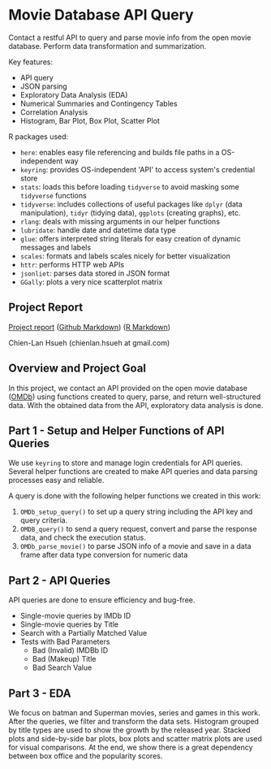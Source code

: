 # Movie Database API Query

Contact a restful API to query and parse movie info from the open movie database. Perform data transformation and summarization.

Key features:

- API query
- JSON parsing
- Exploratory Data Analysis (EDA)
- Numerical Summaries and Contingency Tables
- Correlation Analysis
- Histogram, Bar Plot, Box Plot, Scatter Plot

R packages used:

- `here`: enables easy file referencing and builds file paths in a OS-independent way
- `keyring`: provides OS-independent 'API' to access system's credential store
- `stats`: loads this before loading `tidyverse` to avoid masking some `tidyverse` functions
- `tidyverse`: includes collections of useful packages like `dplyr` (data manipulation), `tidyr` (tidying data),  `ggplots` (creating graphs), etc.
- `rlang`: deals with missing arguments in our helper functions
- `lubridate`: handle date and datetime data type
- `glue`: offers interpreted string literals for easy creation of dynamic messages and labels
- `scales`: formats and labels scales nicely for better visualization
- `httr`: performs HTTP web APIs
- `jsonliet`: parses data stored in JSON format
- `GGally`: plots a very nice scatterplot matrix 

## Project Report

[Project report](https://rpubs.com/clh2021/1113658) ([Github Markdown](./project1_v9.md)) ([R Markdown](./project1_v9.Rmd))

Chien-Lan Hsueh (chienlan.hsueh at gmail.com)

## Overview and Project Goal

In this project, we contact an API provided on the open movie database ([OMDb](https://www.omdbapi.com/)) using functions created to query, parse, and return well-structured data. With the obtained data from the API, exploratory data analysis is done.

## Part 1 - Setup and Helper Functions of API Queries

We use `keyring` to store and manage login credentials for API queries. Several helper functions are created to make API queries and data parsing processes easy and reliable. 

A query is done with the following helper functions we created in this work:

1. `OMDb_setup_query()` to set up a query string including the API key and query criteria.
1. `OMDB_query()` to send a query request, convert and parse the response data, and check the execution status. 
1. `OMDb_parse_movie()` to parse JSON info of a movie and save in a data frame after data type conversion for numeric data

## Part 2 - API Queries

API queries are done to ensure efficiency and bug-free. 

- Single-movie queries by IMDb ID
- Single-movie queries by Title
- Search with a Partially Matched Value
- Tests with Bad Parameters
  - Bad (Invalid) IMDBb ID
  - Bad (Makeup) Title
  - Bad Search Value

## Part 3 - EDA

We focus on batman and Superman movies, series and games in this work. After the queries, we filter and transform the data sets. Histogram grouped by title types are used to show the growth by the released year. Stacked plots and side-by-side bar plots, box plots and scatter matrix plots are used for visual comparisons. At the end, we show there is a great dependency between box office and the popularity scores.
